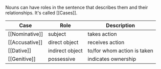 Nouns can have roles in the sentence that describes them and their relationships. It's called [[Cases]].

| Case           | Role            | Description                 |
| -------------- | --------------- | --------------------------- |
| [[Nominative]] | subject         | takes action                |
| [[Accusative]] | direct object   | receives action             |
| [[Dative]]     | indirect object | to/for whom action is taken |
| [[Genitive]]   | possessive      | indicates ownership         |
